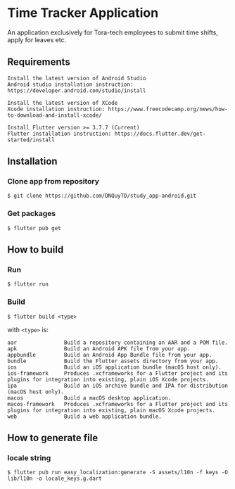 # Time Tracker Application

An application exclusively for Tora-tech employees to submit time shifts, apply for leaves etc.

## Requirements

```console
Install the latest version of Android Studio
Android studio installation instruction: https://developer.android.com/studio/install

Install the latest version of XCode
Xcode installation instruction: https://www.freecodecamp.org/news/how-to-download-and-install-xcode/

Install Flutter version >= 3.7.7 (Current)
Flutter installation instruction: https://docs.flutter.dev/get-started/install
```

## Installation

### Clone app from repository

```console
$ git clone https://github.com/DNQuyTD/study_app-android.git
```

### Get packages

```console
$ flutter pub get
```

## How to build

### Run

```console
$ flutter run
```

### Build

```console
$ flutter build <type>
```
with `<type>` is:

```console
aar               Build a repository containing an AAR and a POM file.
apk               Build an Android APK file from your app.
appbundle         Build an Android App Bundle file from your app.
bundle            Build the Flutter assets directory from your app.
ios               Build an iOS application bundle (macOS host only).
ios-framework     Produces .xcframeworks for a Flutter project and its plugins for integration into existing, plain iOS Xcode projects.
ipa               Build an iOS archive bundle and IPA for distribution (macOS host only).
macos             Build a macOS desktop application.
macos-framework   Produces .xcframeworks for a Flutter project and its plugins for integration into existing, plain macOS Xcode projects.
web               Build a web application bundle.
```

## How to generate file

### locale string

```console
$ flutter pub run easy_localization:generate -S assets/l10n -f keys -O lib/l10n -o locale_keys.g.dart
```
